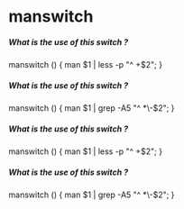 # manswitch

##### What is the use of this switch ?

   manswitch  () { man $1 | less -p "^ +$2"; }

##### What is the use of this switch ?

   manswitch () { man $1 | grep -A5 "^ *\-$2"; }

##### What is the use of this switch ?

   manswitch  () { man $1 | less -p "^ +$2"; }

##### What is the use of this switch ?

   manswitch () { man $1 | grep -A5 "^ *\-$2"; }
